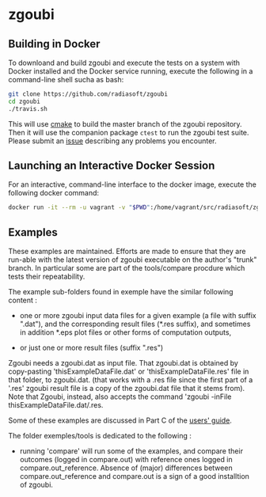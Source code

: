 [This document is formatted with GitHub-Flavored Markdown. ]:#
[For better viewing, including hyperlinks, read it online at ]:#
[https://github.com/radiasoft/zgoubi/blob/master/README.md ]:#

zgoubi
======

Building in Docker
------------------
To downloand and build zgoubi and execute the tests on a system with Docker installed and the Docker service 
running, execute the following in a command-line shell sucha as bash:
```bash
git clone https://github.com/radiasoft/zgoubi
cd zgoubi
./travis.sh
```
This will use [cmake] to build the master branch of the zgoubi repository.  Then it will use the companion
package `ctest` to run the zgoubi test suite.  Please submit an [issue] describing any problems you encounter.

Launching an Interactive Docker Session
---------------------------------------
For an interactive, command-line interface to the docker image, execute the following docker command:

```bash
docker run -it --rm -u vagrant -v "$PWD":/home/vagrant/src/radiasoft/zgoubi "${1:-radiasoft/beamsim-part1}" bash
```

Examples
--------
These examples are maintained. Efforts are made to ensure that they are run-able with the latest version of zgoubi executable on the author's "trunk" branch. In particular some are part of the tools/compare procdure which tests their repeatability.


The example sub-folders found in exemple have the similar following content : 

- one or more zgoubi input data files for a given example (a file with suffix ".dat"), and the corresponding result files (*.res suffix), and sometimes in addition *.eps plot files or other forms of computation outputs, 

- or just one or more result files (suffix ".res")

Zgoubi needs a zgoubi.dat as input file. That zgoubi.dat is obtained by copy-pasting 'thisExampleDataFile.dat' or 'thisExampleDataFile.res' file in that folder, to zgoubi.dat. (that works with a .res file since the first part of a '.res' zgoubi result file is a copy of the zgoubi.dat file that it stems from).  
Note that Zgoubi, instead, also accepts the command 'zgoubi -inFile thisExampleDataFile.dat/.res. 

Some of these examples are discussed in Part C of the [users' guide]. 


The folder exemples/tools is dedicated to the following : 

- running 'compare' will run some of the examples, and compare their outcomes (logged in compare.out) with reference ones logged in compare.out_reference. 
Absence of (major) differences between compare.out_reference and compare.out is a sign of a good installtion of zgoubi. 

[CMake]: https://www.cmake.org
[issue]: https://github.com/radiasoft/zgoubi/issues
[users' guide]: https://www.bnl.gov/isd/documents/79375.pdf
